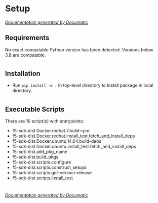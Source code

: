 # Setup

[_Documentation generated by Documatic_](https://www.documatic.com)

<!---Documatic-section-Requirements-start--->
## Requirements

No exact compatable Python version has been detected.
Versions below 3.8 are compatable.

# #
<!---Documatic-section-Requirements-end--->

<!---Documatic-section-Installation-start--->
## Installation

* Run `pip install -e .` in top-level directory to
install package in local directory.

# #
<!---Documatic-section-Installation-end--->

<!---Documatic-section-Executable Scripts-start--->
## Executable Scripts

There are 10 script(s) with entrypoints:
* f5-sdk-dist.Docker.redhat.7.build-rpm
* f5-sdk-dist.Docker.redhat.install_test.fetch_and_install_deps
* f5-sdk-dist.Docker.ubuntu.14.04.build-debs
* f5-sdk-dist.Docker.ubuntu.install_test.fetch_and_install_deps
* f5-sdk-dist.add_pkg_name
* f5-sdk-dist.build_pkgs
* f5-sdk-dist.scripts.configure
* f5-sdk-dist.scripts.construct_setups
* f5-sdk-dist.scripts.get-version-release
* f5-sdk-dist.scripts.install_test

# #
<!---Documatic-section-Executable Scripts-end--->

[_Documentation generated by Documatic_](https://www.documatic.com)